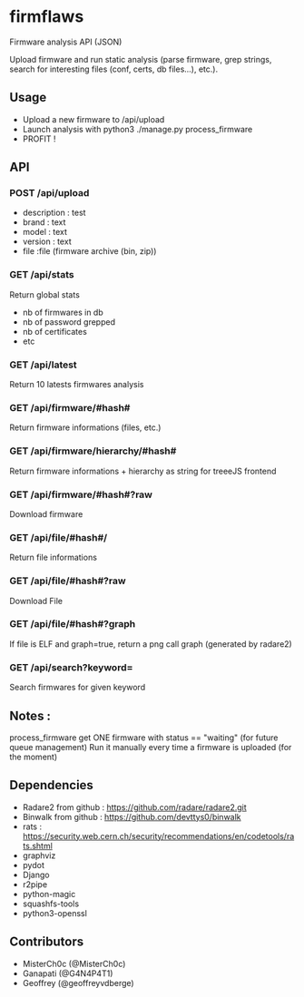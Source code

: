 # firmflaws
Firmware analysis API (JSON)

Upload firmware and run static analysis (parse firmware, grep strings, search for interesting files (conf, certs, db files...), etc.).

## Usage
 - Upload a new firmware to /api/upload
 - Launch analysis with python3 ./manage.py process_firmware
 - PROFIT !

## API
### POST /api/upload
- description : test
- brand : text
- model : text
- version : text
- file :file (firmware archive (bin, zip))

### GET /api/stats
Return global stats
 - nb of firmwares in db
 - nb of password grepped
 - nb of certificates
 - etc

### GET /api/latest
Return 10 latests firmwares analysis

### GET /api/firmware/#hash#
Return firmware informations (files, etc.)

### GET /api/firmware/hierarchy/#hash#
Return firmware informations + hierarchy as string for treeeJS frontend

### GET /api/firmware/#hash#?raw
Download firmware

### GET /api/file/#hash#/
Return file informations

### GET /api/file/#hash#?raw
Download File

### GET /api/file/#hash#?graph
If file is ELF and graph=true, return a png call graph (generated by radare2)

### GET /api/search?keyword=<keyword>
Search firmwares for given keyword

## Notes :
process_firmware get ONE firmware with status == "waiting" (for future queue management)
Run it manually every time a firmware is uploaded (for the moment)

## Dependencies
 - Radare2 from github : https://github.com/radare/radare2.git
 - Binwalk from github : https://github.com/devttys0/binwalk
 - rats : https://security.web.cern.ch/security/recommendations/en/codetools/rats.shtml
 - graphviz
 - pydot
 - Django
 - r2pipe
 - python-magic
 - squashfs-tools
 - python3-openssl

## Contributors
 - MisterCh0c (@MisterCh0c)
 - Ganapati (@G4N4P4T1)
 - Geoffrey (@geoffreyvdberge)
